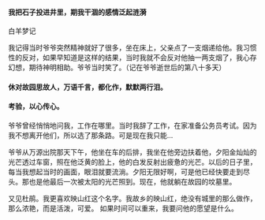 #### 我把石子投进井里，期我干涸的感情泛起涟漪

白羊梦记

我记得当时爷爷突然精神就好了很多，坐在床上，父亲点了一支烟递给他。我习惯性的反对，如果早知道是这样的结果，当时我就不会反对他抽一两支烟了，我心存幻想，期待神明相助。爷爷当时笑了。（记在爷爷逝世后的第八十多天）

 #### 休对故园思故人，万语千言，都化作，默默两行泪。

#### 考验，以心传心。

爷爷曾经悄悄地问我，工作在哪里。当时我辞了工作，在家准备公务员考试。因为我不想离开他们，所以选了那条路。可是现在我只能...

爷爷从万源出院那天下午，他坐在车的后排，我坐在他旁边扶着他，夕阳金灿灿的光芒透过车窗，照在他泛黄的脸上，他的白发反射出疲惫的光芒。以后的日子里，每当我想起当时的画面，眼泪就要流淌。夕阳无限好啊，可是他已经快要走到尽头。那也是他最后一次被太阳的光芒照到。现在，他就躺在故园的坟墓里。

又见杜鹃。我更喜欢映山红这个名字。我故乡的映山红，绝没有城里的那么做作，那么浓艳，而是活泼，可爱。 如果时间可以重来，我要问他的愿望是什么。